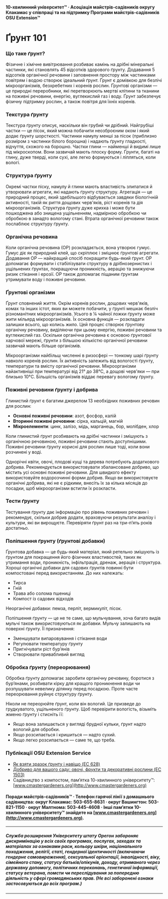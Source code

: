#### 10-хвилинний університет™ · Асоціація майстрів-садівників округу Клакамас у співпраці та на підтримку Програми майстрів-садівників OSU Extension™

# Ґрунт 101

### Що таке ґрунт?
Фізичне і хімічне вивітрювання розбиває камінь на дрібні мінеральні частинки, які становлять 45 відсотків здорового ґрунту. Додавання 5 відсотків органічної речовини і заповнення простору між частинками повітрям і водою створює ідеальний ґрунт. Ґрунт є домівкою для безлічі мікроорганізмів, безхребетних і коренів рослин. Ґрунтові організми — це природні переробники, які перетворюють мертві клітини та тканини на поживні речовини, енергію, вуглекислий газ і воду. Ґрунт забезпечує фізичну підтримку рослин, а також повітря для їхніх коренів.

### Текстура ґрунту
Текстура ґрунту описує, наскільки він грубий чи дрібний. Найгрубіші частки — це пісок, який можна побачити неозброєним оком і який додає ґрунту шорсткості. Частинки намулу менші за пісок (приблизно розміром з частинки білого борошна) і надають ґрунту гладкості, відчуття, схожого на борошно. Частки глини — найменші й видимі лише під мікроскопом. Вони зазвичай мають плоску форму. Ґрунти, багаті на глину, дуже тверді, коли сухі, але легко формуються і ліпляться, коли вологі.

### Структура ґрунту
Окремі частки піску, намулу й глини мають властивість злипатися й утворювати агрегати, які надають ґрунту структуру. Агрегація — це природний процес, який здебільшого відбувається завдяки біологічній активності, такій як риття дощових черв'яків, ріст коренів та дія мікроорганізмів. Структура ґрунту дуже крихка і може бути пошкоджена або знищена ущільненням, надмірною обробкою чи обробкою в занадто вологому стані. Втрата органічної речовини також послаблює структуру ґрунту.

### Органічна речовина
Коли органічна речовина (ОР) розкладається, вона утворює гумус. Гумус діє як природний клей, що скріплює і зміцнює ґрунтові агрегати. Додавання ОР — найкращий спосіб покращити будь-який ґрунт. ОР допомагає формувати і стабілізувати структуру в дрібнозернистих і ущільнених ґрунтах, покращуючи проникність, аерацію та знижуючи ризик стікання і ерозії. ОР також допомагає піщаним ґрунтам утримувати воду і поживні речовини.

### Ґрунтові організми
Ґрунт сповнений життя. Окрім коренів рослин, дощових черв'яків, комах та інших істот, яких ви можете побачити, у ґрунті мешкає безліч різноманітних мікроорганізмів. Усього в ¼ чайної ложки ґрунту може жити мільярд мікроорганізмів. Їх основна функція — розкладати залишки всього, що колись жило. Цей процес створює ґрунтову органічну речовину, виділяючи при цьому енергію, поживні речовини та вуглекислий газ. Оскільки органічна речовина є основою ґрунтової харчової мережі, ґрунти з більшою кількістю органічної речовини зазвичай мають більше організмів.

Мікроорганізми найбільш численні в ризосфері — тонкому шарі ґрунту навколо коренів рослин. Їх активність залежить від вологості ґрунту, температури та вмісту органічної речовини. Мікроорганізми найактивніші при температурі від 21° до 38°C, а дощові черв'яки — при близько 10°C. Більшість організмів віддає перевагу вологому ґрунту.

### Поживні речовини ґрунту і добрива
Глинистий ґрунт є багатим джерелом 13 необхідних поживних речовин для рослин:

- **Основні поживні речовини**: азот, фосфор, калій
- **Вторинні поживні речовини**: сірка, кальцій, магній
- **Мікроелементи**: цинк, залізо, мідь, марганець, бор, молібден, хлор

Коли глинистий ґрунт розбивають на дрібні частинки і змішують з органічною речовиною, поживні речовини стають доступнішими. Поживні речовини ґрунту корисні для рослин лише тоді, коли вони розчинені у воді.

Однорічні квіти, овочі, плодові кущі та дерева потребують додаткового добрива. Рекомендується використовувати збалансоване добриво, що містить усі основні поживні речовини. Для швидкого ефекту використовуйте водорозчинні форми добрив. Якщо ви використовуєте органічні добрива, які не є рідкими, внесіть їх за кілька місяців до посадки, щоб мікроорганізми встигли їх розкласти.

### Тести ґрунту
Тестування ґрунту дає інформацію про рівень поживних речовин і рекомендує, скільки добрив додати, враховуючи результати аналізу і культури, які ви вирощуєте. Перевіряти ґрунт раз на три-п’ять років достатньо.

### Поліпшення ґрунту (ґрунтові добавки)
Ґрунтова добавка — це будь-який матеріал, який ретельно змішують із ґрунтом для покращення його фізичних властивостей, таких як утримання води, проникність, інфільтрація, дренаж, аерація і структура. Хороші органічні добавки для садових ґрунтів повинні бути компостовані перед використанням. До них належать:

- Тирса
- Гній
- Трава або солома пшениці
- Компост із садових відходів

Неорганічні добавки: пемза, перліт, вермикуліт, пісок.

Поліпшення ґрунту — це не те саме, що мульчування, хоча багато видів мульчі також використовуються як добавки. Мульчу залишають на поверхні ґрунту. Її призначення:

- Зменшувати випаровування і стікання води
- Регулювати температуру ґрунту
- Пригнічувати ріст бур’янів
- Створювати привабливий вигляд

### Обробка ґрунту (переорювання)
Обробка ґрунту допомагає заробити органічну речовину, боротися з бур’янами, розбивати кірку для кращого проникнення води чи розпушувати невелику ділянку перед посадкою. Проте часте переорювання руйнує структуру ґрунту.

Ніколи не переорюйте ґрунт, коли він вологий. Це призведе до грудкуватого, ущільненого ґрунту. Щоб перевірити вологість, візьміть жменю ґрунту і стисніть її:

- Якщо вона залишається у вигляді брудної кульки, ґрунт надто вологий для обробки.
- Якщо розсипається і кришиться — надто сухий.
- Якщо легко розсипається — саме те, що треба.

### Публікації OSU Extension Service

- [Як взяти зразок ґрунту і навіщо (EC 628)](https://catalog.extension.oregonstate.edu/)
- [Добриво для вашого саду: овочі, фрукти та декоративні рослини (EC 1503)](https://catalog.extension.oregonstate.edu/)
- Садівництво з компостом, пам’ятка 10-хвилинного університету™: [www.cmastergardeners.org](http://www.cmastergardeners.org)

#### Поради майстрів-садівників™ · Телефон гарячої лінії з домашнього садівництва: округ Клакамас: 503-655-8631 · округ Вашингтон: 503-821-1150 · округ Малтнома: 503-445-4608 · Інші пам’ятки 10-хвилинного університету™ знайдете на [www.cmastergardeners.org](http://www.cmastergardeners.org).

---

##### Служба розширення Університету штату Орегон забороняє дискримінацію у всіх своїх програмах, послугах, заходах та матеріалах за ознаками раси, кольору шкіри, національного походження, релігії, статі, гендерної ідентичності (включаючи гендерне самовираження), сексуальної орієнтації, інвалідності, віку, сімейного стану, статусу батьків/опікунів, доходу, отриманого через державну допомогу, політичних переконань, генетичної інформації, статусу ветерана, помсти чи переслідування за попередню діяльність у сфері громадянських прав. (Не всі заборонені ознаки застосовуються до всіх програм.)
---